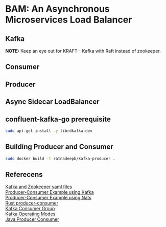 # BAM: An Asynchronous Microservices Load Balancer

## Kafka

**NOTE:** Keep an eye out for KRAFT - Kafka with Raft instead of zookeeper.

## Consumer

## Producer

## Async Sidecar LoadBalancer

## confluent-kafka-go prerequisite

```bash
sudo apt-get install -y librdkafka-dev
```

## Building Producer and Consumer

```bash
sudo docker build -t ratnadeepb/kafka-producer .
```

## Referecens
[Kafka and Zookeeper yaml files](https://github.com/mmohamed/kafka-kubernetes)</br>
[Producer-Consumer Example using Kafka](https://medium.com/swlh/apache-kafka-with-golang-227f9f2eb818)</br>
[Producer-Consumer Example using Nats](https://shijuvar.medium.com/building-event-driven-distributed-systems-in-go-with-grpc-nats-jetstream-and-cockroachdb-c4b899c8636d)</br>
[Rust producer-consumer](https://itnext.io/getting-started-with-kafka-and-rust-part-1-e0074961ec6b)</br>
[Kafka Consumer Group](https://medium.com/@ronnansouza/setting-up-a-kafka-broker-using-docker-creating-a-producer-and-consumer-group-with-multiple-384b724cd324)</br>
[Kafka Operating Modes](https://medium.com/swlh/how-to-consume-kafka-efficiently-in-golang-264f7fe2155b)</br>
[Java Producer Consumer](https://medium.com/pharos-production/kafka-using-java-e10bfeec8638)</br>